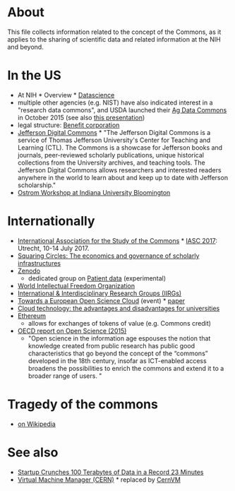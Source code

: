 # About
This file collects information related to the concept of the Commons, as it applies to the sharing of scientific data and related information at the NIH and beyond.

# In the US
* At NIH
      * Overview
          * [Datascience](https://datascience.nih.gov/commons) 
* multiple other agencies (e.g. NIST) have also indicated interest in a "research data commons", and USDA launched their [Ag Data Commons](https://data.nal.usda.gov/) in October 2015 (see also [this presentation](http://www.slideshare.net/csparr/ag-data-commons-a-new-usda-catalog-and-repository-for-agricultural-research-data))
* legal structure: [Benefit corporation](https://en.wikipedia.org/wiki/Benefit_corporation)
* [Jefferson Digital Commons](http://jdc.jefferson.edu/)
      * "The Jefferson Digital Commons is a service of Thomas Jefferson University's Center for Teaching and Learning (CTL). The Commons is a showcase for Jefferson books and journals, peer-reviewed scholarly publications, unique historical collections from the University archives, and teaching tools. The Jefferson Digital Commons allows researchers and interested readers anywhere in the world to learn about and keep up to date with Jefferson scholarship."
* [Ostrom Workshop at Indiana University Bloomington](https://ostromworkshop.indiana.edu/index.html)
 
# Internationally
* [International Association for the Study of the Commons](http://www.iasc-commons.org/)
      * [IASC 2017](http://www.iasc2017.org/): Utrecht, 10-14 July 2017.
* [Squaring Circles: The economics and governance of scholarly infrastructures](http://cameronneylon.net/blog/squaring-circles-the-economics-and-governance-of-scholarly-infrastructures/)
* [Zenodo](https://zenodo.org/)
    * dedicated group on [Patient data](https://zenodo.org/collection/user-patient-data) (experimental)
* [World Intellectual Freedom Organization](https://d.wifo.org/t/shuttleworth-fellowship-application-open-draft/13)
* [International & Interdisciplinary Research Groups (IIRGs)](http://www.iash.ed.ac.uk/research/iirgs/)
* [Towards a European Open Science Cloud](http://indico.cern.ch/event/388437/other-view?view=standard) (event)
      * [paper](http://indico.cern.ch/event/388437/material/1/0.pdf)
* [Cloud technology: the advantages and disadvantages for universities](https://www.timeshighereducation.co.uk/blog/cloud-technology-advantages-and-disadvantages-universities)
* [Ethereum](https://ethereum.org/)
  * allows for exchanges of tokens of value (e.g. Commons credit)
* [OECD report on Open Science (2015)](https://www.innovationpolicyplatform.org/content/open-science)
  * "Open science in the information age espouses the notion that knowledge created from public research has public good characteristics that go beyond the concept of the “commons” developed in the 18th century, insofar as ICT-enabled access broadens the possibilities to enrich the commons and extend it to a broader range of users. "

# Tragedy of the commons
* [on Wikipedia](https://en.wikipedia.org/wiki/Tragedy_of_the_commons)

# See also
* [Startup Crunches 100 Terabytes of Data in a Record 23 Minutes](http://www.wired.com/2014/10/startup-crunches-100-terabytes-data-record-23-minutes/)
* [Virtual Machine Manager (CERN)](https://vmm.cern.ch/vmm/)
      * replaced by [CernVM](http://cernvm.cern.ch/portal/)
